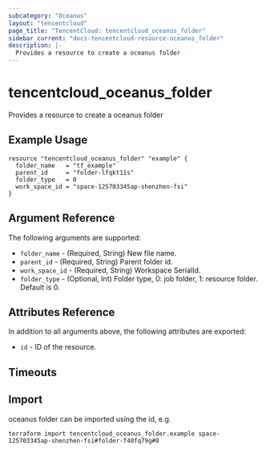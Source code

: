 ```yaml
---
subcategory: "Oceanus"
layout: "tencentcloud"
page_title: "TencentCloud: tencentcloud_oceanus_folder"
sidebar_current: "docs-tencentcloud-resource-oceanus_folder"
description: |-
  Provides a resource to create a oceanus folder
---
```


# tencentcloud_oceanus_folder

Provides a resource to create a oceanus folder

## Example Usage

```hcl
resource "tencentcloud_oceanus_folder" "example" {
  folder_name   = "tf_example"
  parent_id     = "folder-lfqkt11s"
  folder_type   = 0
  work_space_id = "space-125703345ap-shenzhen-fsi"
}
```

## Argument Reference

The following arguments are supported:

* `folder_name` - (Required, String) New file name.
* `parent_id` - (Required, String) Parent folder id.
* `work_space_id` - (Required, String) Workspace SerialId.
* `folder_type` - (Optional, Int) Folder type, 0: job folder, 1: resource folder. Default is 0.

## Attributes Reference

In addition to all arguments above, the following attributes are exported:

* `id` - ID of the resource.



## Timeouts

<no value>


## Import

oceanus folder can be imported using the id, e.g.

```
terraform import tencentcloud_oceanus_folder.example space-125703345ap-shenzhen-fsi#folder-f40fq79g#0
```

